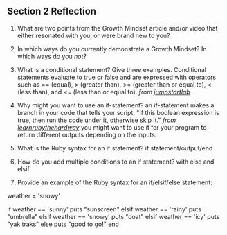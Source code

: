 ## Section 2 Reflection

1. What are two points from the Growth Mindset article and/or video that either resonated with you, or were brand new to you?

2. In which ways do you currently demonstrate a Growth Mindset? In which ways do you _not_?

3. What is a conditional statement? Give three examples.
 Conditional statements evaluate to true or false and are expressed with operators such as == (equal), > (greater than), >= (greater than or equal to), < (less than), and <= (less than or equal to). _from [jumpstartlab](http://tutorials.jumpstartlab.com/projects/ruby_in_100_minutes.html#9.-conditionals)_

4. Why might you want to use an if-statement?
an if-statement makes a branch in your code that tells your script, "If this boolean expression is true, then run the code under it, otherwise skip it." _from [learnrubythehardway](https://learnrubythehardway.org/book/ex30.html)_
you might want to use it for your program to return different outputs depending on the inputs.

5. What is the Ruby syntax for an if statement?
if statement/output/end

6. How do you add multiple conditions to an if statement?
with else and elsif

7. Provide an example of the Ruby syntax for an if/elsif/else statement:

weather = 'snowy'

if weather == 'sunny'
  puts "sunscreen"
elsif weather == 'rainy'
  puts "umbrella"
elsif weather == 'snowy'
  puts "coat"
elsif weather == 'icy'
  puts "yak traks"
else
  puts "good to go!"
end
